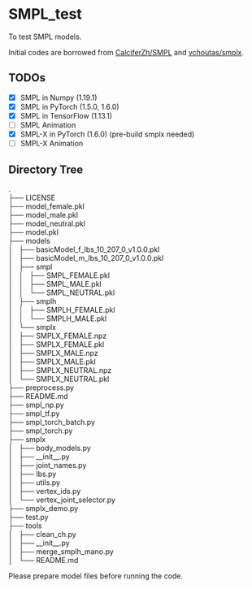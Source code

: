 # SMPL_test
To test SMPL models.

Initial codes are borrowed from [CalciferZh/SMPL](https://github.com/CalciferZh/SMPL) and [vchoutas/smplx](https://github.com/vchoutas/smplx).

## TODOs
- [x] SMPL in Numpy (1.19.1)
- [x] SMPL in PyTorch (1.5.0, 1.6.0)
- [x] SMPL in TensorFlow (1.13.1)
- [ ] SMPL Animation
- [x] SMPL-X in PyTorch (1.6.0) (pre-build smplx needed)
- [ ] SMPL-X Animation

## Directory Tree
.\
├── LICENSE\
├── model_female.pkl\
├── model_male.pkl\
├── model_neutral.pkl\
├── model.pkl\
├── models\
│   ├── basicModel_f_lbs_10_207_0_v1.0.0.pkl\
│   ├── basicModel_m_lbs_10_207_0_v1.0.0.pkl\
│   ├── smpl\
│   │   ├── SMPL_FEMALE.pkl\
│   │   ├── SMPL_MALE.pkl\
│   │   └── SMPL_NEUTRAL.pkl\
│   ├── smplh\
│   │   ├── SMPLH_FEMALE.pkl\
│   │   └── SMPLH_MALE.pkl\
│   └── smplx\
│       ├── SMPLX_FEMALE.npz\
│       ├── SMPLX_FEMALE.pkl\
│       ├── SMPLX_MALE.npz\
│       ├── SMPLX_MALE.pkl\
│       ├── SMPLX_NEUTRAL.npz\
│       └── SMPLX_NEUTRAL.pkl\
├── preprocess.py\
├── README.md\
├── smpl_np.py\
├── smpl_tf.py\
├── smpl_torch_batch.py\
├── smpl_torch.py\
├── smplx\
│   ├── body_models.py\
│   ├── \_\_init__.py\
│   ├── joint_names.py\
│   ├── lbs.py\
│   ├── utils.py\
│   ├── vertex_ids.py\
│   └── vertex_joint_selector.py\
├── smplx_demo.py\
├── test.py\
├── tools\
│   ├── clean_ch.py\
│   ├── \_\_init__.py\
│   ├── merge_smplh_mano.py\
│   └── README.md

Please prepare model files before running the code. 